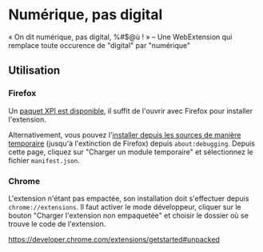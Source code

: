 # Numérique, pas digital
« On dit numérique, pas digital, %#$@ù ! » – Une WebExtension qui remplace toute occurence de "digital" par "numérique"
 
## Utilisation
### Firefox
Un [paquet XPI est disponible](https://github.com/axeleroy/numerique-pas-digital/releases/latest), il suffit de l'ouvrir avec Firefox pour installer l'extension.
 
Alternativement, vous pouvez l'[installer depuis les sources de manière temporaire](https://developer.mozilla.org/fr/Add-ons/WebExtensions/installation_temporaire_dans_Firefox) (jusqu'à l'extinction de Firefox) depuis
`about:debugging`. Depuis cette page, cliquez sur "Charger un module temporaire" et sélectionnez le fichier
`manifest.json`.

### Chrome
L'extension n'étant pas empactée, son installation doit s'effectuer depuis `chrome://extensions`. Il faut activer le
mode développeur, cliquer sur le bouton "Charger l'extension non empaquetée" et choisir le dossier où se trouve le code
de l'extension.

https://developer.chrome.com/extensions/getstarted#unpacked